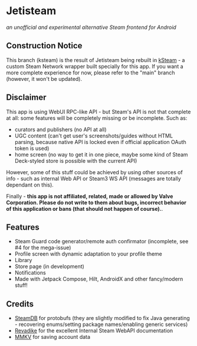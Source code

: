 # Jetisteam
_an unofficial and experimental alternative Steam frontend for Android_

## Construction Notice

This branch (ksteam) is the result of Jetisteam being rebuilt in [kSteam](https://github.com/iTaysonLab/kSteam) - a custom Steam Network wrapper built specially for this app.
If you want a more complete experience for now, please refer to the "main" branch (however, it won't be updated).

## Disclaimer

This app is using WebUI RPC-like API - but Steam's API is not that complete at all: some features will be completely missing or be incomplete. Such as:
- curators and publishers (no API at all)
- UGC content (can't get user's screenshots/guides without HTML parsing, because native API is locked even if official application OAuth token is used)
- home screen (no way to get it in one piece, maybe some kind of Steam Deck-styled store is possible with the current API)

However, some of this stuff could be achieved by using other sources of info - such as internal Web API or Steam3 WS API (messages are totally dependant on this).

Finally - **this app is not affiliated, related, made or allowed by Valve Corporation. Please do not write to them about bugs, incorrect behavior of this application or bans (that should not happen of course).**.

## Features

- Steam Guard code generator/remote auth confirmator (incomplete, see #4 for the mega-issue)
- Profile screen with dynamic adaptation to your profile theme
- Library
- Store page (in development)
- Notifications
- Made with Jetpack Compose, Hilt, AndroidX and other fancy/modern stuff!

## Credits
- [SteamDB](https://github.com/SteamDatabase/Protobufs) for protobufs (they are slightly modified to fix Java generating - recovering enums/setting package names/enabling generic services)
- [Revadike](https://github.com/Revadike/InternalSteamWebAPI/) for the excellent Internal Steam WebAPI documentation
- [MMKV](https://github.com/Tencent/MMKV) for saving account data
